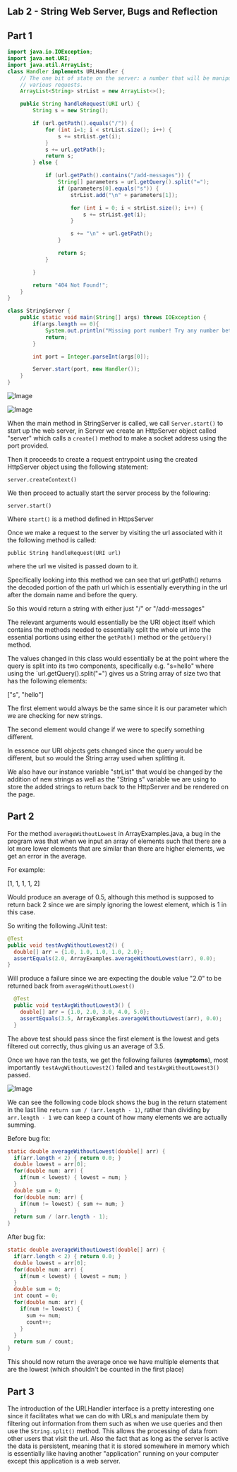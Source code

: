 ## Lab 2 - String Web Server, Bugs and Reflection

## Part 1

```java
import java.io.IOException;
import java.net.URI;
import java.util.ArrayList;
class Handler implements URLHandler {
    // The one bit of state on the server: a number that will be manipulated by
    // various requests.
    ArrayList<String> strList = new ArrayList<>();

    public String handleRequest(URI url) {
        String s = new String();

        if (url.getPath().equals("/")) {
            for (int i=1; i < strList.size(); i++) {
                s += strList.get(i);
            }
            s += url.getPath();
            return s;
        } else {

            if (url.getPath().contains("/add-messages")) {
                String[] parameters = url.getQuery().split("=");
                if (parameters[0].equals("s")) {
                    strList.add("\n" + parameters[1]);

                    for (int i = 0; i < strList.size(); i++) {
                        s += strList.get(i);
                    }

                    s += "\n" + url.getPath();
                }

                return s;
            }

	    }

        return "404 Not Found!";
    }
}

class StringServer {
    public static void main(String[] args) throws IOException {
        if(args.length == 0){
            System.out.println("Missing port number! Try any number between 1024 to 49151");
            return;
        }

        int port = Integer.parseInt(args[0]);

        Server.start(port, new Handler());
    }
}
```
![Image](images/lab2/sc1.png)

![Image](images/lab2/sc2.png)


When the main method in StringServer is called, we call `Server.start()` to start up the web server, in Server we create an HttpServer object called "server" which calls a `create()` method to make a socket address using the port provided. 

Then it proceeds to create a request entrypoint using the created HttpServer object using the following statement:

`server.createContext()`

We then proceed to actually start the server process by the following:

`server.start()`

Where `start()` is a method defined in HttpsServer

Once we make a request to the server by visiting the url associated with it the following method is called:

`public String handleRequest(URI url)`

where the url we visited is passed down to it.

Specifically looking into this method we can see that url.getPath() returns the decoded portion of the path url which is essentially everything in the url after the domain name and before the query.

So this would return a string with either just "/" or "/add-messages"

The relevant arguments would essentially be the URI object itself which contains the methods needed to essentially split the whole url into the essential portions using either the `getPath()` method or the `getQuery()` method.

The values changed in this class would essentially be at the point where the query is split into its two components, specifically e.g. "s=hello" where using the `url.getQuery().split("=") gives us a String array of size two that has the following elements:

["s", "hello"]

The first element would always be the same since it is our parameter which we are checking for new strings.

The second element would change if we were to specify something different.

In essence our URI objects gets changed since the query would be different, but so would the String array used when splitting it.

We also have our instance variable "strList" that would be changed by the addition of new strings as well as the "String s" variable we are using to store the added strings to return back to the HttpServer and be rendered on the page.

## Part 2

For the method `averageWithoutLowest` in ArrayExamples.java, a bug in the program was that when we input an array of elements such that there are a lot more lower elements that are similar than there are higher elements, we get an error in the average.

For example:

[1, 1, 1, 1, 2]

Would produce an average of 0.5, although this method is supposed to return back 2 since we are simply ignoring the lowest element, which is 1 in this case.

So writing the following JUnit test:

```java
@Test
public void testAvgWithoutLowest2() {
  double[] arr = {1.0, 1.0, 1.0, 1.0, 2.0};
  assertEquals(2.0, ArrayExamples.averageWithoutLowest(arr), 0.0);
}
```

Will produce a failure since we are expecting the double value "2.0" to be returned back from `averageWithoutLowest()`

```java
  @Test
  public void testAvgWithoutLowest3() {
    double[] arr = {1.0, 2.0, 3.0, 4.0, 5.0};
    assertEquals(3.5, ArrayExamples.averageWithoutLowest(arr), 0.0);
  }
```

The above test should pass since the first element is the lowest and gets filtered out correctly, thus giving us an average of 3.5.

Once we have ran the tests, we get the following failures (**symptoms**), most importantly `testAvgWithoutLowest2()` failed and `testAvgWithoutLowest3()` passed.

![Image](images/lab2/sc-failures.png)

We can see the following code block shows the bug in the return statement in the last line `return sum / (arr.length - 1)`, rather than dividing by `arr.length - 1` we can keep a count of how many elements we are actually summing.

Before bug fix:

```java
static double averageWithoutLowest(double[] arr) {
  if(arr.length < 2) { return 0.0; }
  double lowest = arr[0];
  for(double num: arr) {
    if(num < lowest) { lowest = num; }
  }
  double sum = 0;
  for(double num: arr) {
    if(num != lowest) { sum += num; }
  }
  return sum / (arr.length - 1);
}
```

After bug fix:

```java
static double averageWithoutLowest(double[] arr) {
  if(arr.length < 2) { return 0.0; }
  double lowest = arr[0];
  for(double num: arr) {
    if(num < lowest) { lowest = num; }
  }
  double sum = 0;
  int count = 0;
  for(double num: arr) {
    if(num != lowest) {
      sum += num;
      count++;
    }
  }
  return sum / count;
}
```

This should now return the average once we have multiple elements that are the lowest (which shouldn't be counted in the first place)

## Part 3

The introduction of the URLHandler interface is a pretty interesting one since it facilitates what we can do with URLs and manipulate them by filtering out information from them such as when we use queries and then use the `String.split()` method. This allows the processing of data from other users that visit the url. Also the fact that as long as the server is active the data is persistent, meaning that it is stored somewhere in memory which is essentially like having another "application" running on your computer except this application is a web server.






































































